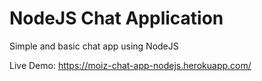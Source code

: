 # NodeJS Chat Application
Simple and basic chat app using NodeJS

Live Demo: https://moiz-chat-app-nodejs.herokuapp.com/
